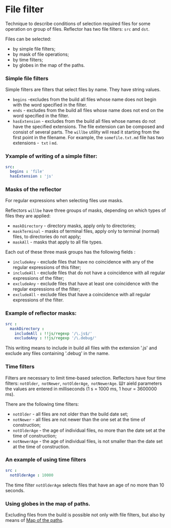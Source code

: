 # File filter

Technique to describe conditions of selection required files for some operation on group of files. Reflector has two file filters: <code>src</code> and <code>dst</code>.

Files can be selected:
- by simple file filters;
- by mask of file operations;
- by time filters;
- by globes in the map of the paths.

### Simple file filters

Simple filters are filters that select files by name. They have string values.

- `begins` -excludes from the build all files whose name does not begin with the word specified in the filter.
- `ends` - excludes from the build all files whose name does not end on the word specified in the filter.
- `hasExtension` - excludes from the build all files whose names do not have the specified extensions. The file extension can be composed and consist of several parts. The `willbe` utility will read it starting from the first point in the filename. For example, the `somefile.txt.md` file has two extensions -` txt` i `md`.
### Уxample of writing of a simple filter:

```yaml
src:
  begins : 'file'
  hasExtension : 'js'

```

### Masks of the reflector

For regular expressions when selecting files use masks.

Reflectors `willbe` have three groups of masks, depending on which types of files they are applied:
- `maskDirectory` - directory masks, apply only to directories;
- `maskTerminal` - masks of terminal files, apply only to terminal (normal) files, to directories do not apply;
- `maskAll` - masks that apply to all file types.

Each out of these three mask groups has the following fields :
- `includeAny` - exclude files that have no coincidence with any of the regular expressions of this filter;
- `includeAll` - exclude files that do not have a coincidence with all regular expressions of the filter;
- `excludeAny` - exclude files that have at least one coincidence with the regular expressions of the filter;
- `excludeAll` - exclude files that have a coincidence with all regular expressions of the filter.

### Example of reflector masks:

```yaml
src :
  maskDirectory :
    includeAll : !!js/regexp '/\.js$/'  
    excludeAny : !!js/regexp '/\.debug/'  

```
This writing means to include in build  all files with the extension '.js'  and exclude any files containing '.debug' in the name.

### Time filters

Filters are necessary to limit time-based selection. Reflectors have four time filters: `notOlder`,` notNewer`, `notOlderAge`,` notNewerAge`. Шт аield parameters the values are entered in milliseconds (1 s = 1000 ms, 1 hour = 3600000 ms).


There are the following time filters:
- `notOlder` - all files are not older than the build date set;
- `notNewer` - all files are not newer than the one set at the time of construction;
- `notOlderAge` - the age of individual files, no more than the date set at the time of construction;
- `notNewerAge` - the age of individual files, is not smaller than the date set at the time of construction.

### An example of using time filters
```yaml
src :
  notOlderAge : 10000

```

The time filter `notOlderAge` selects files that have an age of no more than 10 seconds.

### Using globes in the map of paths.


Excluding files from the build is possible not only with file filters, but also by means of [Map of the paths](<./ResourceReflector.md#>).
